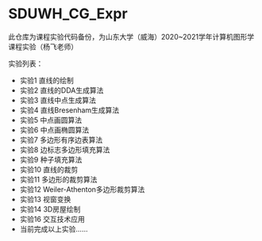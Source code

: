 # SDUWH_CG_Expr

此仓库为课程实验代码备份，为山东大学（威海）2020~2021学年计算机图形学课程实验（杨飞老师）

实验列表：

- 实验1 直线的绘制
- 实验2 直线的DDA生成算法
- 实验3 直线中点生成算法
- 实验4 直线Bresenham生成算法
- 实验5 中点画圆算法
- 实验6 中点画椭圆算法
- 实验7 多边形有序边表算法
- 实验8 边标志多边形填充算法
- 实验9 种子填充算法
- 实验10 直线的裁剪
- 实验11 多边形的裁剪算法
- 实验12 Weiler-Athenton多边形裁剪算法
- 实验13 视窗变换
- 实验14 3D房屋绘制
- 实验16 交互技术应用
- 当前完成以上实验……
